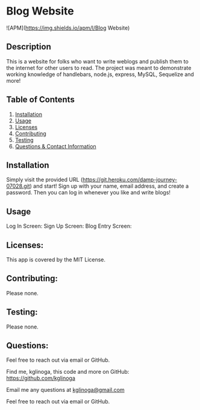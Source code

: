 # Blog Website
  
  ![APM](https://img.shields.io/apm/l/Blog Website)

  ## Description
  
  This is a website for folks who want to write weblogs and publish them to the internet for other users to read.  The project was meant to demonstrate working knowledge  of handlebars, node.js, express, MySQL, Sequelize and more!  

  ## Table of Contents
  
  1. [Installation](#installation)
  2. [Usage](#usage)
  3. [Licenses](#licenses)
  4. [Contributing](#contributing)
  5. [Testing](#testing) 
  6. [Questions & Contact Information](#questions)

  ## Installation
  
  Simply visit the provided URL (https://git.heroku.com/damp-journey-07028.git) and start!  Sign up with your name, email address, and create a password.  Then you can log in whenever you like and write blogs!
  
  ## Usage
  
  Log In Screen: Sign Up Screen: Blog Entry Screen:
  
  ## Licenses: 
  
  This app is covered by the MIT License.
  
  ## Contributing:
  
  Please none.
  
  ## Testing: 
  
  Please none.
  
  ## Questions:
  
  Feel free to reach out via email or GitHub.

  Find me, kglinoga, this code and more on GitHub: <https://github.com/kglinoga>

  Email me any questions at <kglinoga@gmail.com>

  Feel free to reach out via email or GitHub.